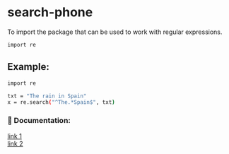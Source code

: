 # search-phone

To import the package that can be used to work with regular expressions.
```sh
import re
```
## Example:
```sh
import re

txt = "The rain in Spain"
x = re.search("^The.*Spain$", txt)
```

### 📖 Documentation: <br>
[link 1](https://docs.python.org/3/library/re.html) <br>
[link 2](https://www.w3schools.com/python/python_regex.asp)

